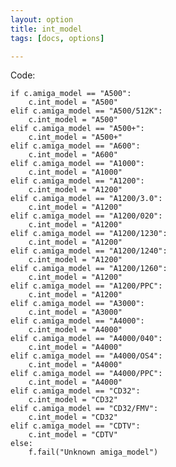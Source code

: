 ```yaml
---
layout: option
title: int_model
tags: [docs, options]

---
```


Code:

    if c.amiga_model == "A500":
        c.int_model = "A500"
    elif c.amiga_model == "A500/512K":
        c.int_model = "A500"
    elif c.amiga_model == "A500+":
        c.int_model = "A500+"
    elif c.amiga_model == "A600":
        c.int_model = "A600"
    elif c.amiga_model == "A1000":
        c.int_model = "A1000"
    elif c.amiga_model == "A1200":
        c.int_model = "A1200"
    elif c.amiga_model == "A1200/3.0":
        c.int_model = "A1200"
    elif c.amiga_model == "A1200/020":
        c.int_model = "A1200"
    elif c.amiga_model == "A1200/1230":
        c.int_model = "A1200"
    elif c.amiga_model == "A1200/1240":
        c.int_model = "A1200"
    elif c.amiga_model == "A1200/1260":
        c.int_model = "A1200"
    elif c.amiga_model == "A1200/PPC":
        c.int_model = "A1200"
    elif c.amiga_model == "A3000":
        c.int_model = "A3000"
    elif c.amiga_model == "A4000":
        c.int_model = "A4000"
    elif c.amiga_model == "A4000/040":
        c.int_model = "A4000"
    elif c.amiga_model == "A4000/OS4":
        c.int_model = "A4000"
    elif c.amiga_model == "A4000/PPC":
        c.int_model = "A4000"
    elif c.amiga_model == "CD32":
        c.int_model = "CD32"
    elif c.amiga_model == "CD32/FMV":
        c.int_model = "CD32"
    elif c.amiga_model == "CDTV":
        c.int_model = "CDTV"
    else:
        f.fail("Unknown amiga_model")
